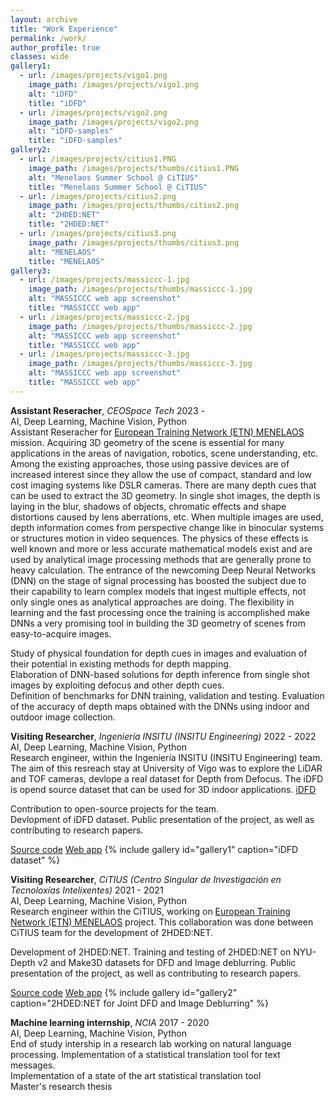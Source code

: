 ```yaml
---
layout: archive
title: "Work Experience"
permalink: /work/
author_profile: true
classes: wide
gallery1:
  - url: /images/projects/vigo1.png
    image_path: /images/projects/vigo1.png
    alt: "iDFD"
    title: "iDFD"
  - url: /images/projects/vigo2.png
    image_path: /images/projects/vigo2.png
    alt: "iDFD-samples"
    title: "iDFD-samples"
gallery2:
  - url: /images/projects/citius1.PNG
    image_path: /images/projects/thumbs/citius1.PNG
    alt: "Menelaos Summer School @ CiTIUS"
    title: "Menelaos Summer School @ CiTIUS"
  - url: /images/projects/citius2.png
    image_path: /images/projects/thumbs/citius2.png
    alt: "2HDED:NET"
    title: "2HDED:NET"
  - url: /images/projects/citius3.png
    image_path: /images/projects/thumbs/citius3.png
    alt: "MENELAOS"
    title: "MENELAOS"
gallery3:
  - url: /images/projects/massiccc-1.jpg
    image_path: /images/projects/thumbs/massiccc-1.jpg
    alt: "MASSICCC web app screenshot"
    title: "MASSICCC web app"
  - url: /images/projects/massiccc-2.jpg
    image_path: /images/projects/thumbs/massiccc-2.jpg
    alt: "MASSICCC web app screenshot"
    title: "MASSICCC web app"
  - url: /images/projects/massiccc-3.jpg
    image_path: /images/projects/thumbs/massiccc-3.jpg
    alt: "MASSICCC web app screenshot"
    title: "MASSICCC web app"
---
```


**Assistant Reseracher**, *CEOSpace Tech* <span class="pull-right">2023 - </span>  
<span class="small-grey"><i class="fas fa-tools" aria-hidden="true"></i> AI, Deep Learning, Machine Vision, Python</span>  
Assistant Reseracher for [European Training Network (ETN) MENELAOS](https://www.menelaos-nt.eu/) mission. Acquiring 3D geometry of the scene is essential for many applications in the areas of navigation, robotics, scene understanding, etc. Among the existing approaches, those using passive devices are of increased interest since they allow the use of compact, standard and low cost imaging systems like DSLR cameras. There are many depth cues that can be used to extract the 3D geometry. In single shot images, the depth is laying in the blur, shadows of objects, chromatic effects and shape distortions caused by lens aberrations, etc.  When multiple images are used, depth information comes from perspective change like in binocular systems or structures motion in video sequences. The physics of these effects is well known and more or less accurate mathematical models exist and are used by analytical image processing methods that are generally prone to heavy calculation.
The entrance of the newcoming Deep Neural Networks (DNN) on the stage of signal processing has boosted the subject due to their capability to learn complex models that ingest multiple effects, not only single ones as analytical approaches are doing. The flexibility in learning and the fast processing once the training is accomplished make DNNs a very promising tool in building the 3D geometry of scenes from easy-to-acquire images.


<i class="fas fa-plus small-grey"></i> Study of physical foundation for depth cues in images and evaluation of their potential in existing methods for depth mapping.  
<i class="fas fa-plus small-grey"></i> Elaboration of DNN-based solutions for depth inference from single shot images by exploiting defocus and other depth cues.  
<i class="fas fa-plus small-grey"></i> Definition of benchmarks for DNN training, validation and testing.
<i class="fas fa-plus small-grey"></i> Evaluation of the accuracy of depth maps obtained with the DNNs using indoor and outdoor image collection.


**Visiting Researcher**, *Ingeniería INSITU (INSITU Engineering)* <span class="pull-right">2022 - 2022</span>  
<span class="small-grey"><i class="fas fa-tools" aria-hidden="true"></i>  AI, Deep Learning, Machine Vision, Python</span>  
Research engineer, within the Ingeniería INSITU (INSITU Engineering) team. The aim of this resreach stay at University of Vigo was to explore the LiDAR and TOF cameras, devlope a real dataset for Depth from Defocus. The iDFD is opend source dataset that can be used for 3D indoor applications. [iDFD](https://github.com/saqibnaziir/iDFD)

<i class="fas fa-plus small-grey"></i> Contribution to open-source projects for the team.   
<i class="fas fa-plus small-grey"></i> Devlopment of iDFD dataset.
<i class="fas fa-plus small-grey"></i> Public presentation of the project, as well as contributing to research papers.

<span class="small-grey"><i class="fab fa-fw fa-github" aria-hidden="true"></i>[Source code](https://github.com/saqibnaziir/iDFD)</span>
<span class="small-grey"><i class="fab fa-fw fa-chrome" aria-hidden="true"></i>[Web app](https://github.com/saqibnaziir/iDFD)</span>
{% include gallery id="gallery1" caption="iDFD dataset" %}


**Visiting Researcher**, *CiTIUS (Centro Singular de Investigación en Tecnoloxías Intelixentes)* <span class="pull-right">2021 - 2021</span>  
<span class="small-grey"><i class="fas fa-tools" aria-hidden="true"></i>  AI, Deep Learning, Machine Vision, Python</span>  
Research engineer within the CiTIUS, working on [European Training Network (ETN) MENELAOS](https://www.menelaos-nt.eu/) project. This collaboration was done between CiTIUS team for the development of 2HDED:NET. 

<i class="fas fa-plus small-grey"></i> Development of 2HDED:NET. 
<i class="fas fa-plus small-grey"></i> Training and testing of 2HDED:NET on NYU-Depth v2 and Make3D datasets for DFD and Image deblurring. 
<i class="fas fa-plus small-grey"></i> Public presentation of the project, as well as contributing to research papers. 

<span class="small-grey"><i class="fab fa-fw fa-github" aria-hidden="true"></i>[Source code](https://ieeexplore.ieee.org/document/9897352)</span>
<span class="small-grey"><i class="fab fa-fw fa-chrome" aria-hidden="true"></i>[Web app](https://ieeexplore.ieee.org/document/9897352)</span>
{% include gallery id="gallery2" caption="2HDED:NET for Joint DFD and Image Deblurring" %}



**Machine learning internship**, *NCIA* <span class="pull-right">2017 - 2020</span>  
<span class="small-grey"><i class="fas fa-tools" aria-hidden="true"></i>  AI, Deep Learning, Machine Vision, Python</span>  
End of study intership in a research lab working on natural language processing. Implementation of a statistical translation tool for text messages.  
<i class="fas fa-plus small-grey"></i> Implementation of a state of the art statistical translation tool  
<i class="fas fa-plus small-grey"></i> Master's research thesis  

